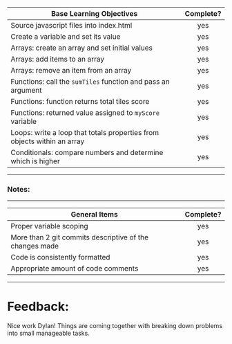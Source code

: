 | Base Learning Objectives                                                | Complete? |
| ----------------------------------------------------------------------- | :-------: |
| Source javascript files into index.html                                 |    yes    |
| Create a variable and set its value                                     |    yes    |
| Arrays: create an array and set initial values                          |    yes    |
| Arrays: add items to an array                                           |    yes    |
| Arrays: remove an item from an array                                    |    yes    |
| Functions: call the `sumTiles` function and pass an argument            |    yes    |
| Functions: function returns total tiles score                           |    yes    |
| Functions: returned value assigned to `myScore` variable                |    yes    |
| Loops: write a loop that totals properties from objects within an array |    yes    |
| Conditionals: compare numbers and determine which is higher             |    yes    |

---

### Notes:

---

| General Items                                           | Complete? |
| ------------------------------------------------------- | :-------: |
| Proper variable scoping                                 |    yes    |
| More than 2 git commits descriptive of the changes made |    yes    |
| Code is consistently formatted                          |    yes    |
| Appropriate amount of code comments                     |    yes    |

---

# Feedback:

Nice work Dylan! Things are coming together with breaking down problems into small manageable tasks.
